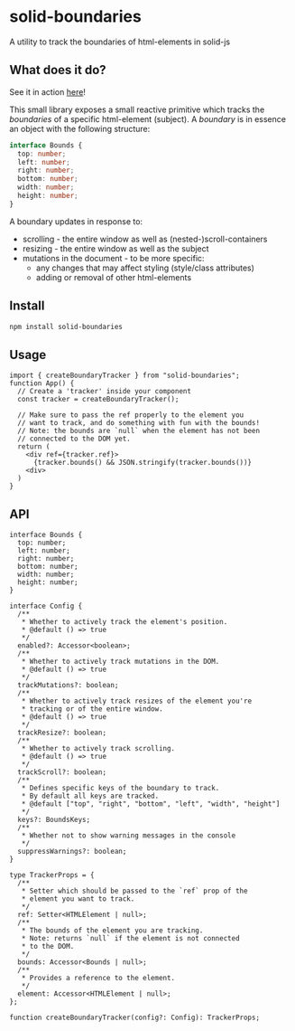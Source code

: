 # solid-boundaries

A utility to track the boundaries of html-elements in solid-js

## What does it do?

See it in action [here](TODO)!

This small library exposes a small reactive primitive which tracks the _boundaries_ of a specific html-element (subject). A _boundary_ is in essence an object with the following structure:

```ts
interface Bounds {
  top: number;
  left: number;
  right: number;
  bottom: number;
  width: number;
  height: number;
}
```

A boundary updates in response to:

- scrolling - the entire window as well as (nested-)scroll-containers
- resizing - the entire window as well as the subject
- mutations in the document - to be more specific:
  - any changes that may affect styling (style/class attributes)
  - adding or removal of other html-elements

## Install

```bash
npm install solid-boundaries
```

## Usage

```tsx
import { createBoundaryTracker } from "solid-boundaries";
function App() {
  // Create a 'tracker' inside your component
  const tracker = createBoundaryTracker();

  // Make sure to pass the ref properly to the element you
  // want to track, and do something with fun with the bounds!
  // Note: the bounds are `null` when the element has not been
  // connected to the DOM yet.
  return (
    <div ref={tracker.ref}>
      {tracker.bounds() && JSON.stringify(tracker.bounds())}
    <div>
  )
}
```

## API

```tsx
interface Bounds {
  top: number;
  left: number;
  right: number;
  bottom: number;
  width: number;
  height: number;
}

interface Config {
  /**
   * Whether to actively track the element's position.
   * @default () => true
   */
  enabled?: Accessor<boolean>;
  /**
   * Whether to actively track mutations in the DOM.
   * @default () => true
   */
  trackMutations?: boolean;
  /**
   * Whether to actively track resizes of the element you're
   * tracking or of the entire window.
   * @default () => true
   */
  trackResize?: boolean;
  /**
   * Whether to actively track scrolling.
   * @default () => true
   */
  trackScroll?: boolean;
  /**
   * Defines specific keys of the boundary to track.
   * By default all keys are tracked.
   * @default ["top", "right", "bottom", "left", "width", "height"]
   */
  keys?: BoundsKeys;
  /**
   * Whether not to show warning messages in the console
   */
  suppressWarnings?: boolean;
}

type TrackerProps = {
  /**
   * Setter which should be passed to the `ref` prop of the
   * element you want to track.
   */
  ref: Setter<HTMLElement | null>;
  /**
   * The bounds of the element you are tracking.
   * Note: returns `null` if the element is not connected
   * to the DOM.
   */
  bounds: Accessor<Bounds | null>;
  /**
   * Provides a reference to the element.
   */
  element: Accessor<HTMLElement | null>;
};

function createBoundaryTracker(config?: Config): TrackerProps;
```
